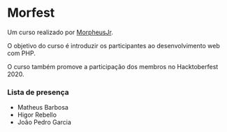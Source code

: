 # Morfest

Um curso realizado por [MorpheusJr](http://morpheusjr.com.br/).

O objetivo do curso é introduzir os participantes ao desenvolvimento web com PHP.

O curso também promove a participação dos membros no Hacktoberfest 2020.

### Lista de presença
- Matheus Barbosa
- Higor Rebello
- João Pedro Garcia